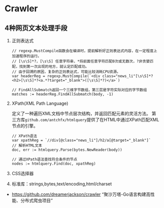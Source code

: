 # Crawler

## 4种网页文本处理手段

1. 正则表达式

    ```text
    // regexp.MustCompile函数会在编译时，提前解析好正则表达式内容，在一定程度上加速程序的运行。
    // [\s\S]*?，[\s\S] 任意字符串，*将前面任意字符匹配0次或无数次，?非贪婪匹配，找到第一次出现的地方，就认定匹配成功。
    // 由于回溯的原因，复杂的正则表达式，可能比较消耗CPU资源。
    var headerReg = regexp.MustCompile(`<div class="news_li"[\s\S]*?<h2>[\s\S]*?<a.*?target="_blank">([\s\S]*?)</a>`)
    
    // FindAllSubmatch返回一个三维字节数组，第三层是字符实际对应的字节数组
    matches := headerReg.FindAllSubmatch(body, -1)
    ```

2. XPath(XML Path Language)

    定义了一种遍历XML文档中节点层次结构，并返回匹配元素的灵活方法。
    第三方库`github.com/antchfx/htmlquery`提供了在HTML中通过XPath匹配XML节点的引擎。
    ```text
    // XPath语法
    var xpathReg = `//div[@class="news_li"]/h2/a[@target="_blank"]`
    // 解析HTML文本
	doc, err := htmlquery.Parse(bytes.NewReader(body))
	
	// 通过XPath语法查找符合条件的节点
	nodes := htmlquery.Find(doc, xpathReg)
    ```

3. CSS选择器
4. 标准库：strings,bytes,text/encoding,html/charset


- https://github.com/dreamerjackson/crawler “聚沙万塔-Go语言构建高性能、分布式爬虫项目”